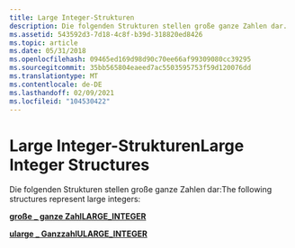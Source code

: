 ```yaml
---
title: Large Integer-Strukturen
description: Die folgenden Strukturen stellen große ganze Zahlen dar.
ms.assetid: 543592d3-7d18-4c8f-b39d-318820ed8426
ms.topic: article
ms.date: 05/31/2018
ms.openlocfilehash: 09465ed169d98d90c70ee66af99309080cc39295
ms.sourcegitcommit: 35bb565804eaeed7ac5503595753f59d120076dd
ms.translationtype: MT
ms.contentlocale: de-DE
ms.lasthandoff: 02/09/2021
ms.locfileid: "104530422"
---
```

# <a name="large-integer-structures"></a><span data-ttu-id="459ab-103">Large Integer-Strukturen</span><span class="sxs-lookup"><span data-stu-id="459ab-103">Large Integer Structures</span></span>

<span data-ttu-id="459ab-104">Die folgenden Strukturen stellen große ganze Zahlen dar:</span><span class="sxs-lookup"><span data-stu-id="459ab-104">The following structures represent large integers:</span></span>

<dl>
  <dt>
    
  [<span data-ttu-id="459ab-105">**große \_ ganze Zahl**</span><span class="sxs-lookup"><span data-stu-id="459ab-105">**LARGE\_INTEGER**</span></span>](/windows/win32/api/winnt/ns-winnt-large_integer-r1)
  </dt>
  <dt>
  
  [<span data-ttu-id="459ab-106">**ularge \_ Ganzzahl**</span><span class="sxs-lookup"><span data-stu-id="459ab-106">**ULARGE\_INTEGER**</span></span>](/windows/win32/api/winnt/ns-winnt-ularge_integer-r1)
  </dt>
</dl>
